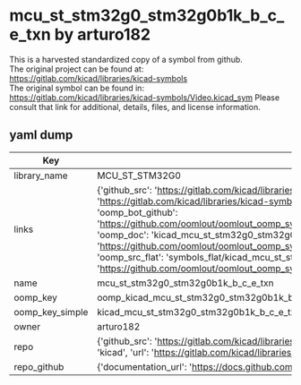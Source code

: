 # mcu_st_stm32g0_stm32g0b1k_b_c_e_txn by arturo182  
This is a harvested standardized copy of a symbol from github.  
The original project can be found at:  
https://gitlab.com/kicad/libraries/kicad-symbols  
The original symbol can be found in:
https://gitlab.com/kicad/libraries/kicad-symbols/Video.kicad_sym
Please consult that link for additional, details, files, and license information.  
## yaml dump  
| Key | Value |  
| --- | --- |  
| library_name | MCU_ST_STM32G0 |  
| links | {'github_src': 'https://gitlab.com/kicad/libraries/kicad-symbols/Video.kicad_sym', 'github_src_repo': 'https://gitlab.com/kicad/libraries/kicad-symbols', 'oomp_bot': 'kicad_mcu_st_stm32g0_stm32g0b1k_b_c_e_txn/working', 'oomp_bot_github': 'https://github.com/oomlout/oomlout_oomp_symbol_bot/tree/main/kicad_mcu_st_stm32g0_stm32g0b1k_b_c_e_txn/working', 'oomp_doc': 'kicad_mcu_st_stm32g0_stm32g0b1k_b_c_e_txn/working', 'oomp_doc_github': 'https://github.com/oomlout/oomlout_oomp_symbol_doc/tree/main/kicad_mcu_st_stm32g0_stm32g0b1k_b_c_e_txn/working', 'oomp_src_flat': 'symbols_flat/kicad_mcu_st_stm32g0_stm32g0b1k_b_c_e_txn/working', 'oomp_src_flat_github': 'https://github.com/oomlout/oomlout_oomp_symbol_src/tree/main/kicad_mcu_st_stm32g0_stm32g0b1k_b_c_e_txn/working'} |  
| name | mcu_st_stm32g0_stm32g0b1k_b_c_e_txn |  
| oomp_key | oomp_kicad_mcu_st_stm32g0_stm32g0b1k_b_c_e_txn |  
| oomp_key_simple | kicad_mcu_st_stm32g0_stm32g0b1k_b_c_e_txn |  
| owner | arturo182 |  
| repo | {'github_src': 'https://gitlab.com/kicad/libraries/kicad-symbols/Video.kicad_sym', 'name': 'libraries/kicad-symbols', 'owner': 'kicad', 'url': 'https://gitlab.com/kicad/libraries/kicad-symbols'} |  
| repo_github | {'documentation_url': 'https://docs.github.com/rest/repos/repos#get-a-repository', 'message': 'Not Found'} |  

